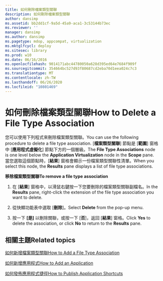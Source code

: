 ```yaml
---
title: 如何刪除檔案類型關聯
description: 如何刪除檔案類型關聯
author: dansimp
ms.assetid: bb2dd1cf-9a5d-45a9-aca1-3c53144b73ec
ms.reviewer: ''
manager: dansimp
ms.author: dansimp
ms.pagetype: mdop, appcompat, virtualization
ms.mktglfcycl: deploy
ms.sitesec: library
ms.prod: w10
ms.date: 06/16/2016
ms.openlocfilehash: 9014171abc44780050a628d395ed64e7684f909f
ms.sourcegitcommit: 354664bc527d93f80687cd2eba70d1eea024c7c3
ms.translationtype: MT
ms.contentlocale: zh-TW
ms.lasthandoff: 06/26/2020
ms.locfileid: "10801469"
---
```

# <span data-ttu-id="63aaa-103">如何刪除檔案類型關聯</span><span class="sxs-lookup"><span data-stu-id="63aaa-103">How to Delete a File Type Association</span></span>


<span data-ttu-id="63aaa-104">您可以使用下列程式來刪除檔案類型關聯。</span><span class="sxs-lookup"><span data-stu-id="63aaa-104">You can use the following procedure to delete a file type association.</span></span> <span data-ttu-id="63aaa-105">[**檔案類型關聯**] 節點是 [**範圍**] 窗格中 [**應用程式虛擬化**] 節點下方的一個層級。</span><span class="sxs-lookup"><span data-stu-id="63aaa-105">The **File Type Associations** node is one level below the **Application Virtualization** node in the **Scope** pane.</span></span> <span data-ttu-id="63aaa-106">當您選取這個節點時，[**結果**] 窗格會顯示一份檔案類型關聯性清單。</span><span class="sxs-lookup"><span data-stu-id="63aaa-106">When you select this node, the **Results** pane displays a list of file type associations.</span></span>

**<span data-ttu-id="63aaa-107">移除檔案類型關聯</span><span class="sxs-lookup"><span data-stu-id="63aaa-107">To remove a file type association</span></span>**

1.  <span data-ttu-id="63aaa-108">在 [**結果**] 窗格中，以滑鼠右鍵按一下您要刪除的檔案類型關聯副檔名。</span><span class="sxs-lookup"><span data-stu-id="63aaa-108">In the **Results** pane, right-click the extension of the file type association you want to delete.</span></span>

2.  <span data-ttu-id="63aaa-109">從快顯功能表中選取 [**刪除**]。</span><span class="sxs-lookup"><span data-stu-id="63aaa-109">Select **Delete** from the pop-up menu.</span></span>

3.  <span data-ttu-id="63aaa-110">按一下 **[是]** 以刪除關聯，或按一下 [**否**]，返回 [**結果**] 窗格。</span><span class="sxs-lookup"><span data-stu-id="63aaa-110">Click **Yes** to delete the association, or click **No** to return to the **Results** pane.</span></span>

## <span data-ttu-id="63aaa-111">相關主題</span><span class="sxs-lookup"><span data-stu-id="63aaa-111">Related topics</span></span>


[<span data-ttu-id="63aaa-112">如何新增檔案類型關聯</span><span class="sxs-lookup"><span data-stu-id="63aaa-112">How to Add a File Type Association</span></span>](how-to-add-a-file-type-association.md)

[<span data-ttu-id="63aaa-113">如何新增應用程式</span><span class="sxs-lookup"><span data-stu-id="63aaa-113">How to Add an Application</span></span>](how-to-add-an-application.md)

[<span data-ttu-id="63aaa-114">如何發佈應用程式捷徑</span><span class="sxs-lookup"><span data-stu-id="63aaa-114">How to Publish Application Shortcuts</span></span>](how-to-publish-application-shortcuts.md)

 

 






